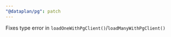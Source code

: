 ```yaml
---
"@dataplan/pg": patch
---
```


Fixes type error in `loadOneWithPgClient()`/`loadManyWithPgClient()`
